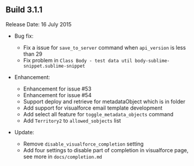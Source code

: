 Build 3.1.1
-----------
Release Date: 16 July 2015

* Bug fix:
    - Fix a issue for ``save_to_server`` command when ``api_version`` is less than 29
    - Fix problem in ``Class Body - test data util body-sublime-snippet.sublime-snippet``

* Enhancement:
    - Enhancement for issue #53
    - Enhancement for issue #54
    - Support deploy and retrieve for metadataObject which is in folder
    - Add support for visualforce email template development
    - Add select all feature for ``toggle_metadata_objects`` command
    - Add ``Territory2`` to ``allowed_sobjects`` list

* Update:
    - Remove ``disable_visualforce_completion`` setting
    - Add four settings to disable part of completion in visualforce page, see more in ``docs/completion.md``